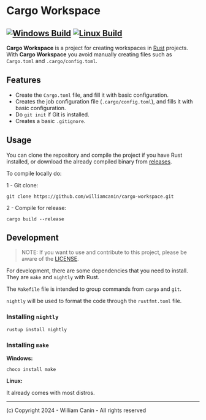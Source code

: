 # Cargo Workspace

[![Windows Build](https://github.com/williamcanin/cargo-workspace/actions/workflows/windows.yml/badge.svg)](https://github.com/williamcanin/cargo-workspace/actions/workflows/windows.yml)
[![Linux Build](https://github.com/williamcanin/cargo-workspace/actions/workflows/linux.yml/badge.svg)](https://github.com/williamcanin/cargo-workspace/actions/workflows/linux.yml)
------------

**Cargo Workspace** is a project for creating workspaces in [Rust](https://www.rust-lang.org/) projects.
With **Cargo Workspace** you avoid manually creating files such as `Cargo.toml` and `.cargo/config.toml`.


## Features

* Create the `Cargo.toml` file, and fill it with basic configuration.
* Creates the job configuration file (`.cargo/config.toml`), and fills it with basic configuration.
* Do `git init` if Git is installed.
* Creates a basic `.gitignore`.

## Usage

You can clone the repository and compile the project if you have Rust installed, or download the already compiled binary from [releases](https://github.com/williamcanin/cargo-workspace/releases).

To compile locally do:

1 - Git clone:

```
git clone https://github.com/williamcanin/cargo-workspace.git
```

2 - Compile for release:

```
cargo build --release
```

## Development

> NOTE: If you want to use and contribute to this project, please be aware of the [LICENSE](https://github.com/williamcanin/cargo-workspace/blob/main/LICENSE).

For development, there are some dependencies that you need to install. They are `make` and `nightly` with Rust.

The `Makefile` file is intended to group commands from `cargo` and `git`.

`nightly` will be used to format the code through the `rustfmt.toml` file.

### Installing `nightly`

```
rustup install nightly
```

### Installing `make`

**Windows:**

```
choco install make
```

**Linux:**

It already comes with most distros.


------
(c) Copyright 2024 - William Canin - All rights reserved
